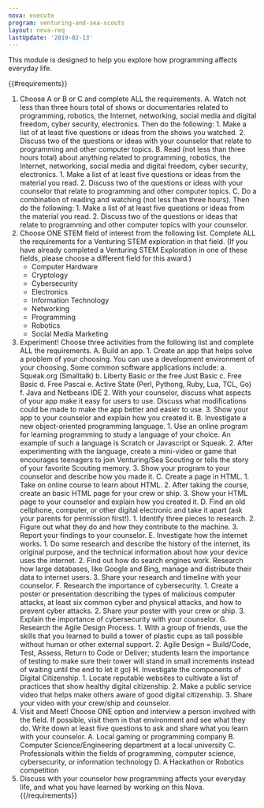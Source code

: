 ```yaml
---
nova: execute
program: venturing-and-sea-scouts
layout: nova-req
lastUpdate: '2019-02-13'
---
```


This module is designed to help you explore how programming affects everyday life.

{{#requirements}}
1. Choose A or B or C and complete ALL the requirements.
    A. Watch not less than three hours total of shows or documentaries related to programming, robotics, the Internet, networking, social media and digital freedom, cyber security, electronics. Then do the following:
        1. Make a list of at least five questions or ideas from the shows you watched.
        2. Discuss two of the questions or ideas with your counselor that relate to programming and other computer topics.
    B. Read (not less than three hours total) about anything related to programming, robotics, the Internet, networking, social media and digital freedom, cyber security, electronics.
        1. Make a list of at least five questions or ideas from the material you read.
        2. Discuss two of the questions or ideas with your counselor that relate to programming and other computer topics.
    C. Do a combination of reading and watching (not less than three hours). Then do the following:
        1. Make a list of at least five questions or ideas from the material you read.
        2. Discuss two of the questions or ideas that relate to programming and other computer topics with your counselor.
2. Choose ONE STEM field of interest from the following list. Complete ALL the requirements for a Venturing STEM exploration in that field. (If you have already completed a Venturing STEM Exploration in one of these fields, please choose a different field for this award.)
    * Computer Hardware
    * Cryptology
    * Cybersecurity
    * Electronics
    * Information Technology
    * Networking
    * Programming
    * Robotics
    * Social Media Marketing
3. Experiment! Choose three activities from the following list and complete ALL the requirements.
    A. Build an app.
        1. Create an app that helps solve a problem of your choosing. You can use a development environment of your choosing. Some common software applications include:
            a. Squeak.org (Smalltalk)
            b. Liberty Basic or the free Just Basic
            c. Free Basic
            d. Free Pascal
            e. Active State (Perl, Pythong, Ruby, Lua, TCL, Go)
            f. Java and Netbeans IDE
        2. With your counselor, discuss what aspects of your app make it easy for users to use. Discuss what modifications could be made to make the app better and easier to use.
        3. Show your app to your counselor and explain how you created it.
    B. Investigate a new object-oriented programming language.
        1. Use an online program for learning programming to study a language of your choice. An example of such a language is Scratch or Javascript or Squeak.
        2. After experimenting with the language, create a mini-video or game that encourages teenagers to join Venturing/Sea Scouting or tells the story of your favorite Scouting memory.
        3. Show your program to your counselor and describe how you made it.
    C. Create a page in HTML.
        1. Take on online course to learn about HTML.
        2. After taking the course, create an basic HTML page for your crew or ship.
        3. Show your HTML page to your counselor and explain how you created it.
    D. Find an old cellphone, computer, or other digital electronic and take it apart (ask your parents for permission first!).
        1. Identify three pieces to research.
        2. Figure out what they do and how they contribute to the machine.
        3. Report your findings to your counselor.
    E. Investigate how the internet works.
        1. Do some research and describe the history of the internet, its original purpose, and the technical information about how your device uses the internet.
        2. Find out how do search engines work. Research how large databases, like Google and Bing, manage and distribute their data to internet users.
        3. Share your research and timeline with your counselor.
    F. Research the importance of cybersecurity.
        1. Create a poster or presentation describing the types of malicious computer attacks, at least six common cyber and physical attacks, and how to prevent cyber attacks.
        2. Share your poster with your crew or ship.
        3. Explain the importance of cybersecurity with your counselor.
    G. Research the Agile Design Process.
        1. With a group of friends, use the skills that you learned to build a tower of plastic cups as tall possible without human or other external support.
        2. Agile Design = Build/Code, Test, Assess, Return to Code or Deliver; students learn the importance of testing to make sure their tower will stand in small increments instead of waiting until the end to let it go)
    H. Investigate the components of Digital Citizenship.
        1. Locate reputable websites to cultivate a list of practices that show healthy digital citizenship.
        2. Make a public service video that helps make others aware of good digital citizenship.
        3. Share your video with your crew/ship and counselor.
4. Visit and Meet! Choose ONE option and interview a person involved with the field. If possible, visit them in that environment and see what they do. Write down at least five questions to ask and share what you learn with your counselor.
    A. Local gaming or programming company
    B. Computer Science/Engineering department at a local university
    C. Professionals within the fields of programming, computer science, cybersecurity, or information technology
    D. A Hackathon or Robotics competition
5. Discuss with your counselor how programming affects your everyday life, and what you have learned by working on this Nova.
{{/requirements}}
